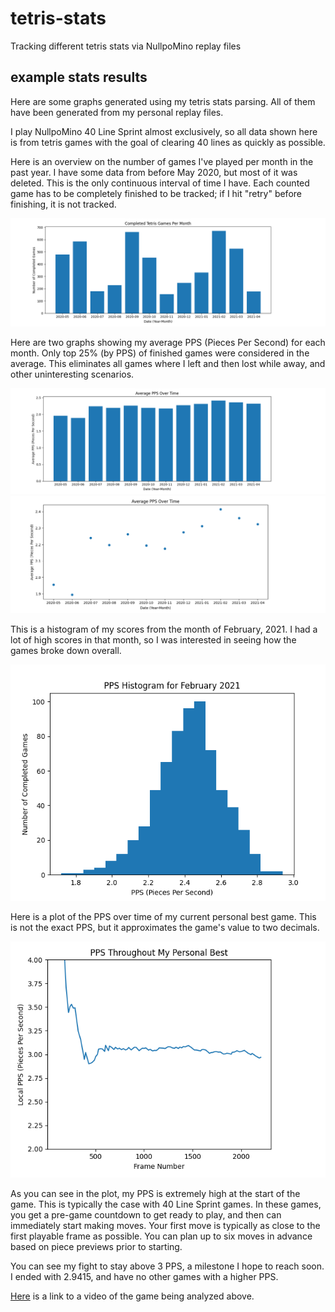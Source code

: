 # tetris-stats
Tracking different tetris stats via NullpoMino replay files

## example stats results

Here are some graphs generated using my tetris stats parsing. All of them have
been generated from my personal replay files.

I play NullpoMino 40 Line Sprint almost exclusively, so all data shown here is
from tetris games with the goal of clearing 40 lines as quickly as possible.

Here is an overview on the number of games I've played per month in the past
year. I have some data from before May 2020, but most of it was deleted.
This is the only continuous interval of time I have.
Each counted game has to be completely finished to be tracked; 
if I hit "retry" before finishing, it is not tracked.

![Games Per Month](img/tetris_play_counts_bar.png)

Here are two graphs showing my average PPS (Pieces Per Second) for each month.
Only top 25% (by PPS) of finished games were considered in the average. This
eliminates all games where I left and then lost while away, and other 
uninteresting scenarios.

![Average PPS Per Month](img/tetris_avg_pps_bar.png)
![Average PPS Per Month](img/tetris_avg_pps_scatter.png)

This is a histogram of my scores from the month of February, 2021. I had a lot
of high scores in that month, so I was interested in seeing how the games
broke down overall.

![PPS Histogram](img/2_21_pps_histogram.png)

Here is a plot of the PPS over time of my current personal best game. This
is not the exact PPS, but it approximates the game's value to two decimals.

![PPS Plot Over Game](img/pps_game_plot.png)

As you can see in the plot, my PPS is extremely high at the start of the game.
This is typically the case with 40 Line Sprint games. In these games,
you get a pre-game countdown to get ready to play, and then can immediately
start making moves. Your first move is typically as close to the first
playable frame as possible. You can plan up to six moves in advance
based on piece previews prior to starting.

You can see my fight to stay above 3 PPS, a milestone I hope to reach
soon. I ended with 2.9415, and have no other games with a higher PPS.

[Here](https://www.youtube.com/watch?v=lYA9-c78J-A) is a link to a video of the
game being analyzed above.
